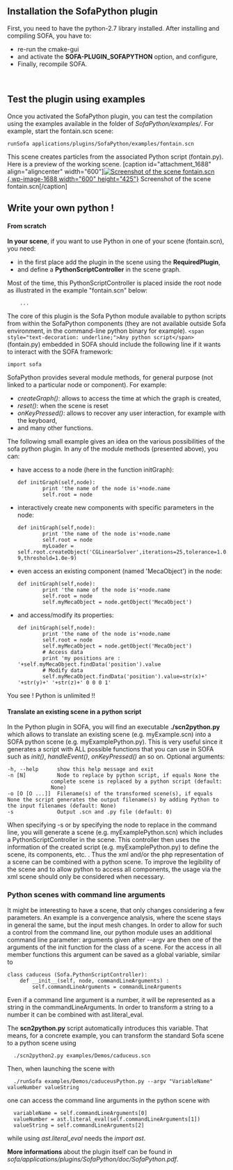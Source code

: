 Installation the SofaPython plugin
----------------------------------

First, you need to have the python-2.7 library installed. After
installing and compiling SOFA, you have to:

-   re-run the cmake-gui
-   and activate the **SOFA-PLUGIN\_SOFAPYTHON** option, and configure,
-   Finally, recompile SOFA.

 

Test the plugin using examples
------------------------------

Once you activated the SofaPython plugin, you can test the compilation
using the examples available in the folder of *SofaPython/examples/*.
For example, start the fontain.scn scene:

    runSofa applications/plugins/SofaPython/examples/fontain.scn

This scene creates particles from the associated Python script
(fontain.py). Here is a preview of the working scene. \[caption
id="attachment\_1688" align="aligncenter" width="600"\][![Screenshot of
the scene
fontain.scn](https://www.sofa-framework.org/wp-content/uploads/2014/11/Screenshot-from-2015-01-20-183338.png){.wp-image-1688
width="600"
height="425"}](https://www.sofa-framework.org/wp-content/uploads/2014/11/Screenshot-from-2015-01-20-183338.png)
Screenshot of the scene fontain.scn\[/caption\]  

Write your own python !
-----------------------

#### From scratch

**In your scene**, if
you want to use Python in one of your scene (fontain.scn), you need:

-   in the first place add the plugin in the scene using the
    **RequiredPlugin**,
-   and define a **PythonScriptController** in the scene graph.

Most of the time, this PythonScriptController is placed inside the root
node as illustrated in the example "fontain.scn" below:


        ...

The core of this plugin is the Sofa Python module available to python
scripts from within the SofaPython components (they are not available
outside Sofa environment, in the command-line python binary for
example). `<span style="text-decoration: underline;">Any python script</span>`(fontain.py) embedded in SOFA should include the
following line if it wants to interact with the SOFA framework:

    import sofa

SofaPython provides several module methods, for general purpose (not
linked to a particular node or component). For example:

-   *createGraph()*: allows to access the time at which the graph is
    created,
-   *reset()*: when the scene is reset
-   *onKeyPressed()*: allows to recover any user interaction, for
    example with the keyboard,
-   and many other functions.

The following small example gives an idea on the various possibilities
of the sofa python plugin. In any of the module methods (presented
above), you can:

-   have access to a node (here in the function initGraph):

        def initGraph(self,node):
                print 'the name of the node is'+node.name
                self.root = node

-   interactively create new components with specific parameters in the
    node:

        def initGraph(self,node):
                print 'the name of the node is'+node.name
                self.root = node
                myLoader = self.root.createObject('CGLinearSolver',iterations=25,tolerance=1.0e-9,threshold=1.0e-9)

-   even access an existing component (named 'MecaObject') in the node:

        def initGraph(self,node):
                print 'the name of the node is'+node.name
                self.root = node
                self.myMecaObject = node.getObject('MecaObject')

-   and access/modify its properties:

        def initGraph(self,node):
                print 'the name of the node is'+node.name
                self.root = node
                self.myMecaObject = node.getObject('MecaObject')
                # Access data
                print 'my positions are : '+self.myMecaObject.findData('position').value
                # Modify data
                self.myMecaObject.findData('position').value=str(x)+' '+str(y)+' '+str(z)+' 0 0 0 1'

You see ! Python is unlimited !!  

#### Translate an existing scene in a python script

In the Python plugin in SOFA, you will find an executable
**./scn2python.py** which allows to translate an existing scene
(e.g. myExample.scn) into a SOFA python scene (e.g. myExamplePython.py). This is very useful
since it generates a script with ALL possible functions that you can use
in SOFA such as *init()*, *handleEvent()*, *onKeyPressed()* an so on.
Optional arguments:

    -h, --help      show this help message and exit
    -n [N]          Node to replace by python script, if equals None the
                  complete scene is replaced by a python script (default:
                  None)
    -o [O [O ...]]  Filename(s) of the transformed scene(s), if equals None the script generates the output filename(s) by adding Python to the input filenames (default: None)
    -s              Output .scn and .py file (default: 0)

When specifying -s or by specifying the node to replace in the command line, you will generate a scene (e.g. myExamplePython.scn) which
includes a PythonScriptController in the scene. This controller then
uses the information of the created script (e.g. myExamplePython.py) to
define the scene, its components, etc. .
Thus the xml and/or the php representation of a scene can be combined with a python scene. To improve the legibility of the scene and to allow python to access all components, the usage via the xml scene should only be considered when necessary.


### Python scenes with command line arguments

It might be interesting to have a scene, that only changes considering a few parameters. An example is a convergence analysis, where the scene stays in general the same, but the input mesh changes. In order to allow for such a control from the command line, our python module uses an additional command line parameter: arguments given after --argv are then one of the arguments of the init function for the class of a scene. For the access in all member functions this argument can be saved as a global variable, similar to

    class caduceus (Sofa.PythonScriptController):
        def __init__(self, node, commandLineArguments) : 
            self.commandLineArguments = commandLineArguments

Even if a command line argument is a number, it will be represented as a string in the commandLineArguments. In order to transform a string to a number it can be combined with ast.literal_eval.

The **scn2python.py** script automatically introduces this variable. That means, for a concrete example, you can transform the standard Sofa scene to a python scene using 

      ./scn2python2.py examples/Demos/caduceus.scn

Then, when launching the scene with 

      ./runSofa examples/Demos/caduceusPython.py --argv "VariableName" valueNumber valueString

one can access the command line arguments in the python scene with

      variableName = self.commandLineArguments[0]
      valueNumber = ast.literal_eval(self.commandLineArguments[1])
      valueString = self.commandLineArguments[2]

while using *ast.literal_eval* needs the *import ast*.


**More informations** about the
plugin itself can be found in
*sofa/applications/plugins/SofaPython/doc/SofaPython.pdf*.
